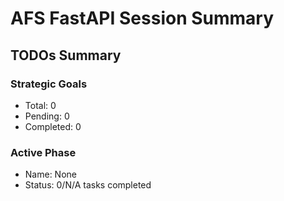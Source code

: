 
# AFS FastAPI Session Summary

## TODOs Summary

### Strategic Goals
- Total: 0
- Pending: 0
- Completed: 0

### Active Phase
- Name: None
- Status: 0/N/A tasks completed
